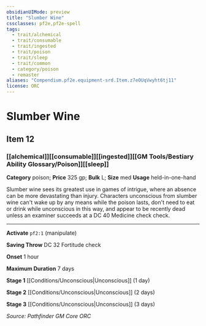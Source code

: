 ```yaml
---
obsidianUIMode: preview
title: "Slumber Wine"
cssclasses: pf2e,pf2e-spell
tags:
  - trait/alchemical
  - trait/consumable
  - trait/ingested
  - trait/poison
  - trait/sleep
  - trait/common
  - category/poison
  - remaster
aliases: "Compendium.pf2e.equipment-srd.Item.z7eOUqVwyht6tj11"
license: ORC
---
```

# Slumber Wine
## Item 12
### [[alchemical]][[consumable]][[ingested]][[GM Tools/Bestiary Ability Glossary/Poison]][[sleep]]

**Category** poison; 
**Price** 325 gp; 
**Bulk** L; **Size** med
**Usage** held-in-one-hand

Slumber wine sees its greatest use in games of intrigue, where an absence can be more devastating than injury. Characters unconscious from slumber wine can't wake up by any means while the poison lasts, don't need to eat or drink while unconscious in this way, and appear to be recently dead unless an examiner succeeds at a DC 40 Medicine check check.

* * *

**Activate** `pf2:1` (manipulate)

**Saving Throw** DC 32 Fortitude check

**Onset** 1 hour

**Maximum Duration** 7 days

**Stage 1** [[Conditions/Unconscious|Unconscious]] (1 day)

**Stage 2** [[Conditions/Unconscious|Unconscious]] (2 days)

**Stage 3** [[Conditions/Unconscious|Unconscious]] (3 days)

*Source: Pathfinder GM Core*
*ORC*